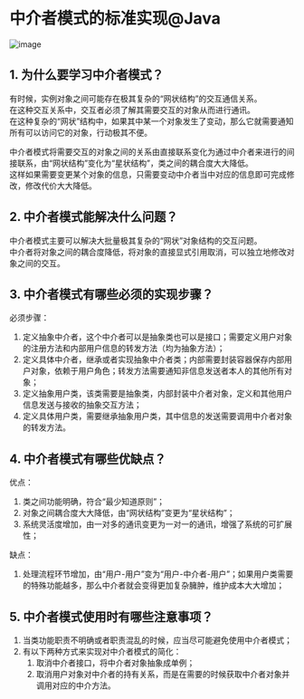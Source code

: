 # 中介者模式的标准实现@Java
![image](https://user-images.githubusercontent.com/64548919/131456476-bcde1900-5a78-4fbb-9d6a-5bcbe2e46bf3.png)

## 1. 为什么要学习中介者模式？
有时候，实例对象之间可能存在极其复杂的“网状结构”的交互通信关系。        
在这种交互关系中，交互者必须了解其需要交互的对象从而进行通讯。        
在这种复杂的“网状”结构中，如果其中某一个对象发生了变动，那么它就需要通知所有可以访问它的对象，行动极其不便。         
       
中介者模式将需要交互的对象之间的关系由直接联系变化为通过中介者来进行的间接联系，由“网状结构”变化为“星状结构”，类之间的耦合度大大降低。         
这样如果需要变更某个对象的信息，只需要变动中介者当中对应的信息即可完成修改，修改代价大大降低。      

## 2. 中介者模式能解决什么问题？
中介者模式主要可以解决大批量极其复杂的“网状”对象结构的交互问题。       
中介者将对象之间的耦合度降低，将对象的直接显式引用取消，可以独立地修改对象之间的交互。      

## 3. 中介者模式有哪些必须的实现步骤？
必须步骤：      
1. 定义抽象中介者，这个中介者可以是抽象类也可以是接口；需要定义用户对象的注册方法和内部用户信息的转发方法（均为抽象方法）；      
2. 定义具体中介者，继承或者实现抽象中介者类；内部需要封装容器保存内部用户对象，依赖于用户角色；转发方法需要通知非信息发送者本人的其他所有对象；        
3. 定义抽象用户类，该类需要是抽象类，内部封装中介者对象，定义和其他用户信息发送与接收的抽象交互方法；         
4. 定义具体用户类，需要继承抽象用户类，其中信息的发送需要调用中介者对象的转发方法。       


## 4. 中介者模式有哪些优缺点？
优点：       
1. 类之间功能明确，符合“最少知道原则”；       
2. 对象之间耦合度大大降低，由“网状结构”变更为“星状结构”；        
3. 系统灵活度增加，由一对多的通讯变更为一对一的通讯，增强了系统的可扩展性；       

缺点：      
1. 处理流程环节增加，由“用户-用户”变为“用户-中介者-用户”；如果用户类需要的特殊功能越多，那么中介者就会变得更加复杂臃肿，维护成本大大增加；        


## 5. 中介者模式使用时有哪些注意事项？
1. 当类功能职责不明确或者职责混乱的时候，应当尽可能避免使用中介者模式；      
2. 有以下两种方式来实现对中介者模式的简化：        
    1. 取消中介者接口，将中介者对象抽象成单例；         
    2. 取消用户对象对中介者的持有关系，而是在需要的时候获取中介者对象并调用对应的中介方法。
